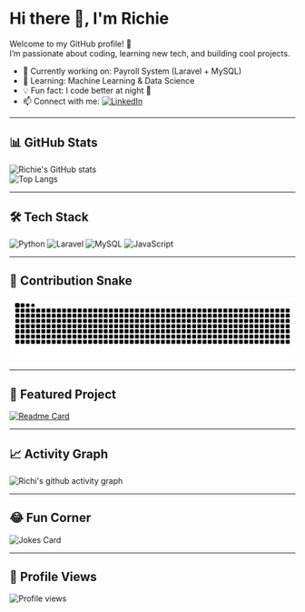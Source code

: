 # Hi there 👋, I'm Richie  

Welcome to my GitHub profile! 🚀  
I’m passionate about coding, learning new tech, and building cool projects.  

- 🔭 Currently working on: Payroll System (Laravel + MySQL)  
- 🌱 Learning: Machine Learning & Data Science  
- 💡 Fun fact: I code better at night 🌙  
- 📫 Connect with me: [![LinkedIn](https://img.shields.io/badge/LinkedIn-blue?logo=linkedin&logoColor=white)](https://www.linkedin.com)  

---

## 📊 GitHub Stats
![Richie's GitHub stats](https://github-readme-stats.vercel.app/api?username=Richi1000&show_icons=true&theme=radical)  
![Top Langs](https://github-readme-stats.vercel.app/api/top-langs/?username=Richi1000&layout=compact&theme=radical)  

---

## 🛠️ Tech Stack
![Python](https://img.shields.io/badge/Python-3776AB?logo=python&logoColor=white)
![Laravel](https://img.shields.io/badge/Laravel-FF2D20?logo=laravel&logoColor=white)
![MySQL](https://img.shields.io/badge/MySQL-005C84?logo=mysql&logoColor=white)
![JavaScript](https://img.shields.io/badge/JavaScript-F7DF1E?logo=javascript&logoColor=black)

---

## 🐍 Contribution Snake
![Snake animation](https://github.com/Richi1000/Richi1000/blob/output/snake.svg) 

---

## 🚀 Featured Project
[![Readme Card](https://github-readme-stats.vercel.app/api/pin/?username=Richi1000&repo=perusahaan-2025&theme=radical)](https://github.com/Richi1000/perusahaan-2025)

---

## 📈 Activity Graph
![Richi's github activity graph](https://github-readme-activity-graph.vercel.app/graph?username=Richi1000&theme=tokyo-night)  

---

## 😂 Fun Corner
![Jokes Card](https://readme-jokes.vercel.app/api)  

---

## 👀 Profile Views
![Profile views](https://komarev.com/ghpvc/?username=Richi1000&color=blueviolet)  


